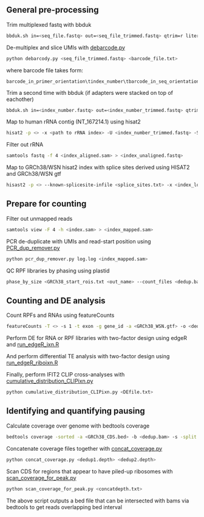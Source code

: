 ## General pre-processing
Trim multiplexed fastq with bbduk
```bash
bbduk.sh in=<seq_file.fastq> out=<seq_file_trimmed.fastq> qtrim=r literal=CTGTAGGCACCATCAATCAGGAATGCCGAGACCGATCTCGTATGCCGTCTTCTGCTTG ktrim=r k=21 mink=10 hdist=1 minlen=31
```
De-multiplex and slice UMIs with [debarcode.py](https://github.com/mehlelab/ifit_u_not-its_proviral/blob/master/ribosome-profiling/debarcode.py)
```bash
python debarcody.py <seq_file_trimmed.fastq> <barcode_file.txt>
```
where barcode file takes form:
```
barcode_in_primer_orientation\tindex_number\tbarcode_in_seq_orientation
```
Trim a second time with bbduk (if adapters were stacked on top of eachother)
```bash
bbduk.sh in=<index_number.fastq> out=<index_number_trimmed.fastq> qtrim=r literal=CTGTAGGCACCATCAATCAGGAATGCCGAGACCGATCTCGTATGCCGTCTTCTGCTTG ktrim=r k=11 mink=10 hdist=1 minlen=20 maxlen=50
```
Map to human rRNA contig (NT_167214.1) using hisat2
```bash
hisat2 -p <> -x <path to rRNA index> -U <index_number_trimmed.fastq> -S <index_aligned.sam>
```
Filter out rRNA
```bash
samtools fastq -f 4 <index_aligned.sam> > <index_unaligned.fastq>
```
Map to GRCh38/WSN hisat2 index with splice sites derived using HISAT2 and GRCh38/WSN gtf
```bash
hisast2 -p <> --known-splicesite-infile <splice_sites.txt> -x <index_location> -U <index_unaligned.fastq> -S <index.sam>
```
## Prepare for counting
Filter out unmapped reads
```bash
samtools view -F 4 -h <index.sam> > <index_mapped.sam>
```
PCR de-duplicate with UMIs and read-start position using [PCR_dup_remover.py](https://github.com/mehlelab/ifit_u_not-its_proviral/blob/master/ribosome-profiling/PCR_dup_remover.py)
```bash
python pcr_dup_remover.py log.log <index_mapped.sam>
```
QC RPF libraries by phasing using plastid
```bash
phase_by_size <GRCh38_start_rois.txt <out_name> --count_files <dedup.bam> --fiveprime_variable --offset <psite_offsets.txt> --codon_buffer 5 --min_length 20 --max_length 40
```
## Counting and DE analysis 
Count RPFs and RNAs using featureCounts
```bash
featureCounts -T <> -s 1 -t exon -g gene_id -a <GRCh38_WSN.gtf> -o <dedup_counts.txt> <dedup.bam>
```
Perform DE for RNA or RPF libraries with two-factor design using edgeR and [run_edgeR_ixn.R](https://github.com/mehlelab/ifit_u_not-its_proviral/blob/master/ribosome-profiling/run_edgeR_ixn.R)

And perform differential TE analysis with two-factor design using [run_edgeR_riboixn.R](https://github.com/mehlelab/ifit_u_not-its_proviral/blob/master/ribosome-profiling/run_edgeR_riboixn.R)

Finally, perform IFIT2 CLIP cross-analyses with [cumulative_distribution_CLIPixn.py](https://github.com/mehlelab/ifit_u_not-its_proviral/blob/master/ribosome-profiling/cumulative_distribution_CLIPixn.py)
```bash
python cumulative_distribution_CLIPixn.py <DEfile.txt>
```
## Identifying and quantifying pausing
Calculate coverage over genome with bedtools coverage
```bash
bedtools coverage -sorted -a <GRCh38_CDS.bed> -b <dedup.bam> -s -split -d -g <GRCh38_genomefile.txt> > <dedup.depth>
```
Concatenate coverage files together with [concat_coverage.py](https://github.com/mehlelab/ifit_u_not-its_proviral/blob/master/ribosome-profiling/concat_coverage.py)
```bash
python concat_coverage.py <dedup1.depth> <dedup2.depth>
```
Scan CDS for regions that appear to have piled-up ribosomes with [scan_coverage_for_peak.py](https://github.com/mehlelab/ifit_u_not-its_proviral/blob/master/ribosome-profiling/scan_coverage_for_peak.py)
```bash
python scan_coverage_for_peak.py <concatdepth.txt>
```
The above script outputs a bed file that can be intersected with bams via bedtools to get reads overlapping bed interval

